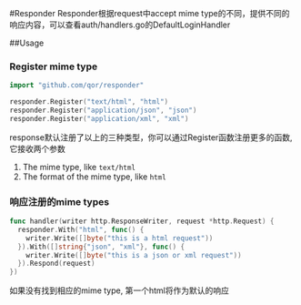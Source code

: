 #Responder
Responder根据request中accept mime type的不同，提供不同的响应内容，可以查看auth/handlers.go的DefaultLoginHandler

##Usage
### Register mime type
```go
import "github.com/qor/responder"

responder.Register("text/html", "html")
responder.Register("application/json", "json")
responder.Register("application/xml", "xml")
```
response默认注册了以上的三种类型，你可以通过Register函数注册更多的函数, 它接收两个参数

1. The mime type, like `text/html`
2. The format of the mime type, like `html`

### 响应注册的mime types

```go
func handler(writer http.ResponseWriter, request *http.Request) {
  responder.With("html", func() {
    writer.Write([]byte("this is a html request"))
  }).With([]string{"json", "xml"}, func() {
    writer.Write([]byte("this is a json or xml request"))
  }).Respond(request)
})
```

如果没有找到相应的mime type, 第一个html将作为默认的响应

